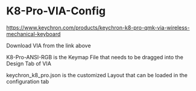 # K8-Pro-VIA-Config
https://www.keychron.com/products/keychron-k8-pro-qmk-via-wireless-mechanical-keyboard

Download VIA from the link above

K8-Pro-ANSI-RGB is the Keymap File that needs to be dragged into the Design Tab of VIA

keychron_k8_pro.json is the customized Layout that can be loaded in the configuration tab